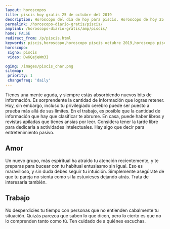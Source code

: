 ```yaml
---
layout: horoscopos
title: piscis hoy gratis 25 de octubre del 2019 
description: Horóscopo del dia de hoy para piscis. Horoscopo de hoy 25 de octubre del 2019. Las predicciones de amor, trabajo, vida personal gratis.
permalink: /horoscopo-diario-gratis/piscis/
amplink: /horoscopo-diario-gratis/amp/piscis/
home: FALSE
redirect_from: /p/piscis.html
keywords: piscis,horoscopo,horoscopo piscis octubre 2019,horoscopo piscis hoy,tarot piscis octubre 2019,horoscopo piscis,tarot piscis hoy,horoscopo de hoy,horoscopo diario,tarot del amor,horoscopo de hoy piscis,horoscopo diario del tarot, Horoscopo de hoy piscis 25 de octubre del 2019,horóscopo del día,signos zodiacales 2019, el horoscopo de hoy
horoscopo:
 signo: piscis
 video: DwKQejeWm3I

ogimg: /images/piscis_char.png
sitemap:
 priority: 1
 changefreq: 'daily'
---
```



Tienes una mente aguda, y siempre estás absorbiendo nuevos bits de información. Es sorprendente la cantidad de información que logras retener. Hoy, sin embargo, incluso tu privilegiado cerebro puede ser puesto a prueba más allá de sus límites. En el trabajo, es posible que la cantidad de información que hay que clasificar te abrume. En casa, puede haber libros y revistas apiladas que tienes ansias por leer. Considera tener la tarde libre para dedicarla a actividades intelectuales. Hay algo que decir para entretenimiento pasivo.

## Amor

Un nuevo grupo, más espiritual ha atraído tu atención recientemente, y te preparas para bucear con tu habitual entusiasmo sin igual. Eso es maravilloso, y sin duda debes seguir tu intuición. Simplemente asegúrate de que tu pareja no sienta como si la estuvieses dejando atrás. Trata de interesarla también.

## Trabajo

No desperdicies tu tiempo con personas que no entienden cabalmente tu situación. Quizás parezca que saben lo que dicen, pero lo cierto es que no lo comprenden tanto como tú. Ten cuidado de a quiénes escuchas.